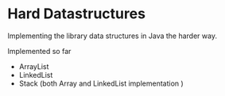 Hard Datastructures
===================

Implementing the library data structures in Java the harder way.

Implemented so far

* ArrayList
* LinkedList
* Stack (both Array and LinkedList implementation )